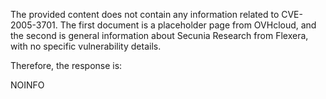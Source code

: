 The provided content does not contain any information related to CVE-2005-3701. The first document is a placeholder page from OVHcloud, and the second is general information about Secunia Research from Flexera, with no specific vulnerability details.

Therefore, the response is:

NOINFO